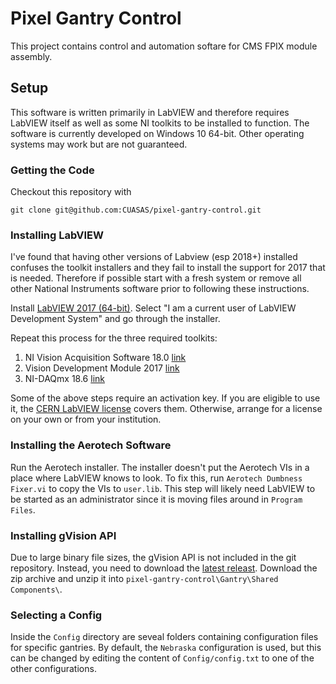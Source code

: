 # Pixel Gantry Control

This project contains control and automation softare for CMS FPIX module assembly.

## Setup

This software is written primarily in LabVIEW and therefore requires LabVIEW itself as well as some NI toolkits to be installed to function. The software is currently developed on Windows 10 64-bit. Other operating systems may work but are not guaranteed.

### Getting the Code

Checkout this repository with

```
git clone git@github.com:CUASAS/pixel-gantry-control.git
```


### Installing LabVIEW

I've found that having other versions of Labview (esp 2018+) installed confuses the toolkit installers and they fail to install the support for 2017 that is needed. Therefore if possible start with a fresh system or remove all other National Instruments software prior to following these instructions.

Install [LabVIEW 2017 (64-bit)](http://www.ni.com/download/labview-development-system-2017/6698/en/). Select "I am a current user of LabVIEW Development System" and go through the installer.

Repeat this process for the three required toolkits:

  1. NI Vision Acquisition Software 18.0 [link](http://www.ni.com/download/ni-vision-acquisition-software-18.0/7552/en/)
  2. Vision Development Module 2017 [link](http://www.ni.com/download/vision-development-module-2017/6640/en/)
  3. NI-DAQmx 18.6 [link](http://www.ni.com/en-us/support/downloads/drivers/download.ni-daqmx.html#291872)

Some of the above steps require an activation key. If you are eligible to use it, the [CERN LabVIEW license](https://readthedocs.web.cern.ch/display/MTA/NI%20products%20activation) covers them. Otherwise, arrange for a license on your own or from your institution.

### Installing the Aerotech Software

Run the Aerotech installer. The installer doesn't put the Aerotech VIs in a place where LabVIEW knows to look. To fix this, run `Aerotech Dumbness Fixer.vi` to copy the VIs to `user.lib`. This step will likely need LabVIEW to be started as an administrator since it is moving files around in `Program Files`.


### Installing gVision API

Due to large binary file sizes, the gVision API is not included in the git repository. Instead, you need to download the [latest releast](https://github.com/CUASAS/pixel-gantry-vision/releases). Download the zip archive and unzip it into `pixel-gantry-control\Gantry\Shared Components\`.


### Selecting a Config

Inside the `Config` directory are seveal folders containing configuration files for specific gantries. By default, the `Nebraska` configuration is used, but this can be changed by editing the content of `Config/config.txt` to one of the other configurations.
